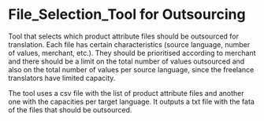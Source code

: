 # File_Selection_Tool for Outsourcing

Tool that selects which product attribute files should be outsourced for translation. Each file has certain characteristics
(source language, number of values, merchant, etc.). They should be prioritised according to merchant and there should be
a limit on the total number of values outsourced and also on the total number of values per source language,
since the freelance translators have limited capacity.

The tool uses a csv file with the list of product attribute files and another one with the capacities per target language.
It outputs a txt file with the fata of the files that should be outsourced. 
